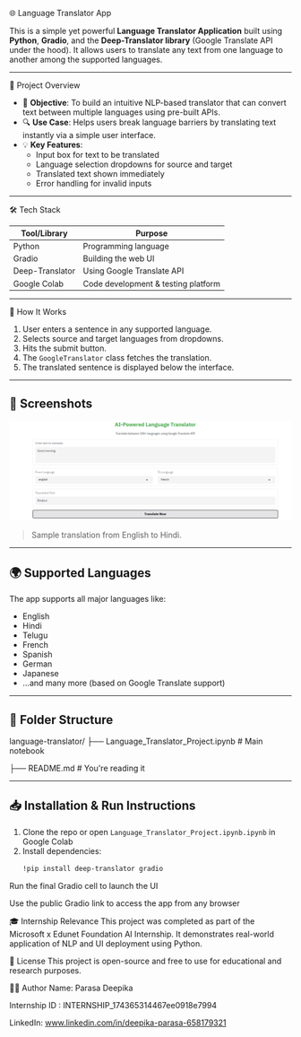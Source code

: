  🌐 Language Translator App

This is a simple yet powerful **Language Translator Application** built using **Python**, **Gradio**, and the **Deep-Translator library** (Google Translate API under the hood). It allows users to translate any text from one language to another among the supported languages.

---
 🧠 Project Overview

- 📌 **Objective**: To build an intuitive NLP-based translator that can convert text between multiple languages using pre-built APIs.
- 🔍 **Use Case**: Helps users break language barriers by translating text instantly via a simple user interface.
- 💡 **Key Features**:
  - Input box for text to be translated
  - Language selection dropdowns for source and target
  - Translated text shown immediately
  - Error handling for invalid inputs

---

 🛠️ Tech Stack

| Tool/Library     | Purpose                              |
|------------------|--------------------------------------|
| Python           | Programming language                 |
| Gradio           | Building the web UI                  |
| Deep-Translator  | Using Google Translate API           |
| Google Colab     | Code development & testing platform  |

---

 🔧 How It Works

1. User enters a sentence in any supported language.
2. Selects source and target languages from dropdowns.
3. Hits the submit button.
4. The `GoogleTranslator` class fetches the translation.
5. The translated sentence is displayed below the interface.

---

## 📸 Screenshots

![UI Screenshot](screenshot1.png)
> Sample translation from English to Hindi.

---

## 🌍 Supported Languages

The app supports all major languages like:
- English
- Hindi
- Telugu
- French
- Spanish
- German
- Japanese
- ...and many more (based on Google Translate support)

---

## 📂 Folder Structure

language-translator/
├── Language_Translator_Project.ipynb # Main notebook

├── README.md # You're reading it

---

## 📥 Installation & Run Instructions

1. Clone the repo or open `Language_Translator_Project.ipynb.ipynb` in Google Colab
2. Install dependencies:
   ```bash
   !pip install deep-translator gradio
Run the final Gradio cell to launch the UI

Use the public Gradio link to access the app from any browser

🎓 Internship Relevance
This project was completed as part of the Microsoft x Edunet Foundation AI Internship. It demonstrates real-world application of NLP and UI deployment using Python.

📃 License
This project is open-source and free to use for educational and research purposes.

🙋‍♀️ Author
Name: Parasa Deepika

Internship ID : INTERNSHIP_174365314467ee0918e7994

LinkedIn: www.linkedin.com/in/deepika-parasa-658179321

